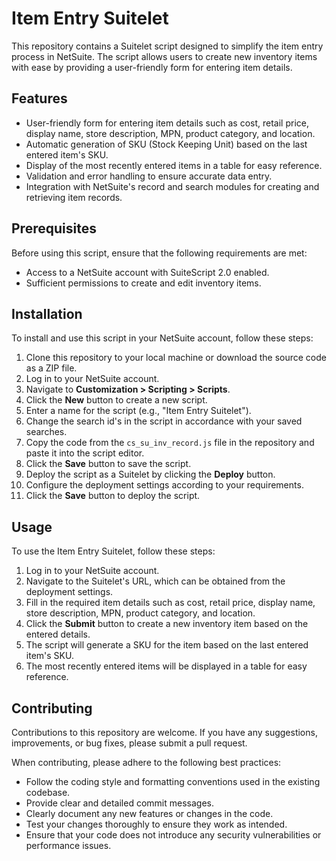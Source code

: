 # Item Entry Suitelet

This repository contains a Suitelet script designed to simplify the item entry process in NetSuite. The script allows users to create new inventory items with ease by providing a user-friendly form for entering item details.

## Features

- User-friendly form for entering item details such as cost, retail price, display name, store description, MPN, product category, and location.
- Automatic generation of SKU (Stock Keeping Unit) based on the last entered item's SKU.
- Display of the most recently entered items in a table for easy reference.
- Validation and error handling to ensure accurate data entry.
- Integration with NetSuite's record and search modules for creating and retrieving item records.

## Prerequisites

Before using this script, ensure that the following requirements are met:

- Access to a NetSuite account with SuiteScript 2.0 enabled.
- Sufficient permissions to create and edit inventory items.

## Installation

To install and use this script in your NetSuite account, follow these steps:

1. Clone this repository to your local machine or download the source code as a ZIP file.
2. Log in to your NetSuite account.
3. Navigate to **Customization > Scripting > Scripts**.
4. Click the **New** button to create a new script.
5. Enter a name for the script (e.g., "Item Entry Suitelet").
6. Change the search id's in the script in accordance with your saved searches.
7. Copy the code from the `cs_su_inv_record.js` file in the repository and paste it into the script editor.
8. Click the **Save** button to save the script.
9. Deploy the script as a Suitelet by clicking the **Deploy** button.
10. Configure the deployment settings according to your requirements.
11. Click the **Save** button to deploy the script.

## Usage

To use the Item Entry Suitelet, follow these steps:

1. Log in to your NetSuite account.
2. Navigate to the Suitelet's URL, which can be obtained from the deployment settings.
3. Fill in the required item details such as cost, retail price, display name, store description, MPN, product category, and location.
4. Click the **Submit** button to create a new inventory item based on the entered details.
5. The script will generate a SKU for the item based on the last entered item's SKU.
6. The most recently entered items will be displayed in a table for easy reference.

## Contributing

Contributions to this repository are welcome. If you have any suggestions, improvements, or bug fixes, please submit a pull request.

When contributing, please adhere to the following best practices:

- Follow the coding style and formatting conventions used in the existing codebase.
- Provide clear and detailed commit messages.
- Clearly document any new features or changes in the code.
- Test your changes thoroughly to ensure they work as intended.
- Ensure that your code does not introduce any security vulnerabilities or performance issues.
